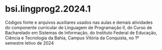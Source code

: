 # bsi.lingprog2.2024.1
Códigos fonte e arquivos auxiliares usados nas aulas e demais atividades do componente curricular de Linguagem de Programação II, do Curso de Bacharelado em Sistemas de Informação, do Instituto Federal de Educação, Ciência e Tecnologia da Bahia, Campus Vitória da Conquista, no 1º semestre letivo de 2024
